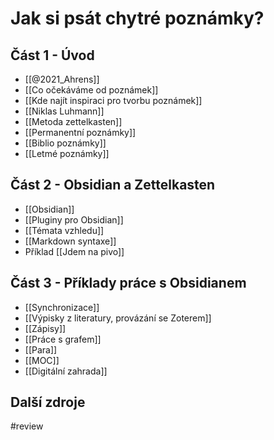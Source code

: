 # Jak si psát chytré poznámky?

## Část 1 - Úvod
- [[@2021_Ahrens]]
- [[Co očekáváme od poznámek]]
- [[Kde najít inspiraci pro tvorbu poznámek]]
- [[Niklas Luhmann]]
- [[Metoda zettelkasten]]
- [[Permanentní poznámky]]
- [[Biblio poznámky]]
- [[Letmé poznámky]]

## Část 2 - Obsidian a Zettelkasten
- [[Obsidian]]
- [[Pluginy pro Obsidian]]
- [[Témata vzhledu]]
- [[Markdown syntaxe]]
- Příklad [[Jdem na pivo]]

## Část 3 - Příklady práce s Obsidianem
- [[Synchronizace]]
- [[Výpisky z literatury, provázání se Zoterem]]
- [[Zápisy]]
- [[Práce s grafem]]
- [[Para]]
- [[MOC]]
- [[Digitální zahrada]]

## Další zdroje



#review